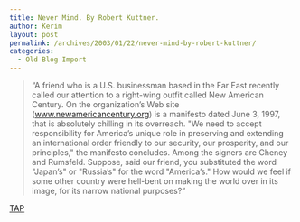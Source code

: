 ```yaml
---
title: Never Mind. By Robert Kuttner.
author: Kerim
layout: post
permalink: /archives/2003/01/22/never-mind-by-robert-kuttner/
categories:
  - Old Blog Import
---
```


>   &#8220;A friend who is a U.S. businessman based in the Far East recently called our attention to a right-wing outfit called New American Century. On the organization&#8217;s Web site (www.newamericancentury.org) is a manifesto dated June 3, 1997, that is absolutely chilling in its overreach. "We need to accept responsibility for America&#8217;s unique role in preserving and extending an international order friendly to our security, our prosperity, and our principles," the manifesto concludes. Among the signers are Cheney and Rumsfeld. Suppose, said our friend, you substituted the word "Japan&#8217;s" or "Russia&#8217;s" for the word "America&#8217;s." How would we feel if some other country were hell-bent on making the world over in its image, for its narrow national purposes?&#8221;


<a href="http://www.prospect.org/print/V14/2/kuttner-r.html" onclick="_gaq.push(['_trackEvent', 'outbound-article', 'http://www.prospect.org/print/V14/2/kuttner-r.html', 'TAP']);" >TAP</a>

